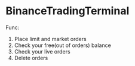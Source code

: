 # BinanceTradingTerminal

Func:
1. Place limit and market orders
2. Check your free(out of orders) balance
3. Check your live orders
4. Delete orders
